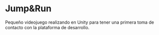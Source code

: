 # Jump&Run

Pequeño videojuego realizando en Unity para tener una primera toma de contacto con la plataforma de desarrollo.
